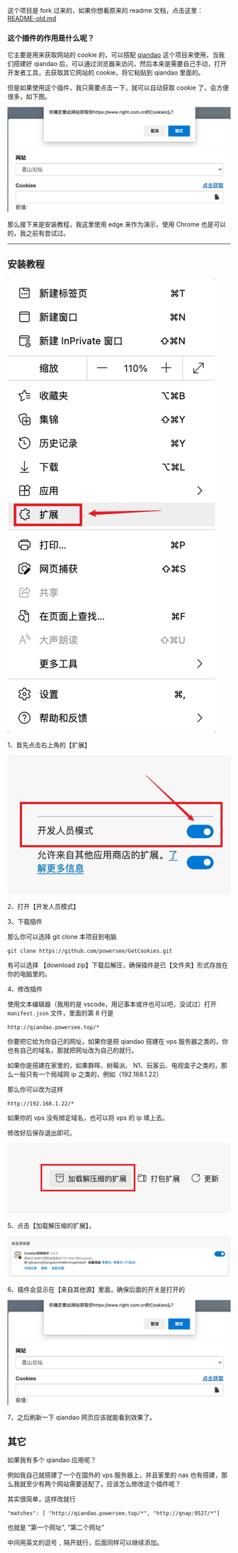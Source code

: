 这个项目是 fork 过来的，如果你想看原来的 readme 文档，点击这里：[README-old.md](README-old.md)

### 这个插件的作用是什么呢？

它主要是用来获取网站的 cookie 的，可以搭配 [qiandao](https://github.com/qiandao-today/qiandao) 这个项目来使用，当我们搭建好 qiandao 后，可以通过浏览器来访问，然后本来是需要自己手动，打开开发者工具，去获取其它网站的 cookie，将它粘贴到 qiandao 里面的。

但是如果使用这个插件，我只需要点击一下，就可以自动获取 cookie 了，会方便很多，如下图。

![](imgs/Snipaste_22-01-12_18-15-21.jpg)

那么接下来是安装教程，我这里使用 edge 来作为演示，使用 Chrome 也是可以的，我之前有尝试过。

----

## 安装教程

![](imgs/Snipaste_22-01-12_18-13-33.jpg)

1、首先点击右上角的【扩展】

![](imgs/Snipaste_22-01-12_18-13-54.jpg)

2、打开【开发人员模式】

3、下载插件

那么你可以选择 git clone 本项目到电脑

```
git clone https://github.com/powersee/GetCookies.git
```

有可以选择 【download zip】下载后解压，确保插件是已【文件夹】形式存放在你的电脑里的。

4、修改插件

使用文本编辑器（我用的是 vscode，用记事本或许也可以吧，没试过）打开 `manifest.json` 文件，里面的第 8 行是

```
http://qiandao.powersee.top/*
```

你要把它给为你自己的网址，如果你是把 qiandao 搭建在 vps 服务器之类的，你也有自己的域名，那就把网址改为自己的就行。

如果你是搭建在家里的，如果群晖、树莓派、 N1、玩客云、电视盒子之类的，那么一般只有一个局域网 ip 之类的，例如（192.168.1.22）

那么你可以改为这样

```
http://192.168.1.22/*
```

如果你的 vps 没有绑定域名，也可以将 vps 的 ip 填上去。

修改好后保存退出即可。

![](imgs/Snipaste_22-01-12_18-14-07.jpg)

 5、点击【加载解压缩的扩展】，

![](imgs/Snipaste_22-01-12_18-14-44.jpg)

6、插件会显示在【来自其他源】里面，确保后面的开关是打开的

![](imgs/Snipaste_22-01-12_18-15-21.jpg)

7、之后刷新一下 qiandao 网页应该就能看到效果了。

## 其它

如果我有多个 qiandao 应用呢？

例如我自己就搭建了一个在国外的 vps 服务器上，并且家里的 nas 也有搭建，那么我就至少有两个网站需要适配了，应该怎么修改这个插件呢？

其实很简单，这样改就行

```
"matches": [ "http://qiandao.powersee.top/*", "http://qnap:9527/*"]
```
也就是 "第一个网址", "第二个网址" 

中间用英文的逗号 `,` 隔开就行，后面同样可以继续添加。 
